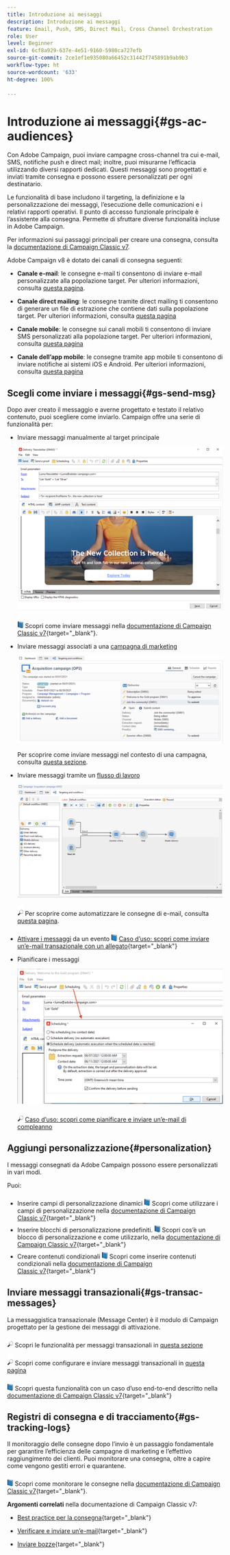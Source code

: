 ```yaml
---
title: Introduzione ai messaggi
description: Introduzione ai messaggi
feature: Email, Push, SMS, Direct Mail, Cross Channel Orchestration
role: User
level: Beginner
exl-id: 6cf8a929-637e-4e51-9160-5980ca727efb
source-git-commit: 2ce1ef1e935080a66452c31442f745891b9ab9b3
workflow-type: ht
source-wordcount: '633'
ht-degree: 100%

---
```


# Introduzione ai messaggi{#gs-ac-audiences}

Con Adobe Campaign, puoi inviare campagne cross-channel tra cui e-mail, SMS, notifiche push e direct mail; inoltre, puoi misurarne l’efficacia utilizzando diversi rapporti dedicati. Questi messaggi sono progettati e inviati tramite consegna e possono essere personalizzati per ogni destinatario.

Le funzionalità di base includono il targeting, la definizione e la personalizzazione dei messaggi, l’esecuzione delle comunicazioni e i relativi rapporti operativi. Il punto di accesso funzionale principale è l’assistente alla consegna. Permette di sfruttare diverse funzionalità incluse in Adobe Campaign.

Per informazioni sui passaggi principali per creare una consegna, consulta la [documentazione di Campaign Classic v7](https://experienceleague.adobe.com/docs/campaign-classic/using/sending-messages/key-steps-when-creating-a-delivery/steps-about-delivery-creation-steps.html?lang=it).

Adobe Campaign v8 è dotato dei canali di consegna seguenti:

* **Canale e-mail**: le consegne e-mail ti consentono di inviare e-mail personalizzate alla popolazione target. Per ulteriori informazioni, consulta [questa pagina](../send/email.md).

* **Canale direct mailing**: le consegne tramite direct mailing ti consentono di generare un file di estrazione che contiene dati sulla popolazione target.  Per ulteriori informazioni, consulta [questa pagina](../send/direct-mail.md)

* **Canale mobile**: le consegne sui canali mobili ti consentono di inviare SMS personalizzati alla popolazione target.  Per ulteriori informazioni, consulta [questa pagina](../send/sms.md)

* **Canale dell’app mobile**: le consegne tramite app mobile ti consentono di inviare notifiche ai sistemi iOS e Android.  Per ulteriori informazioni, consulta [questa pagina](../send/push.md)

<!--
* **LINE channel**: LINE deliveries let you send messages on LINE, an instant messaging application available on all smartphones. Learn more in [this page](../send/line.md)
-->

## Scegli come inviare i messaggi{#gs-send-msg}

Dopo aver creato il messaggio e averne progettato e testato il relativo contenuto, puoi scegliere come inviarlo. Campaign offre una serie di funzionalità per:

* Inviare messaggi manualmente al target principale

   ![](assets/send-email.png)

   ![](../assets/do-not-localize/book.png) Scopri come inviare messaggi nella [documentazione di Campaign Classic v7](https://experienceleague.adobe.com/docs/campaign-classic/using/sending-messages/sending-emails/sending-an-email/sending-messages.html?lang=it){target=&quot;_blank&quot;}.

* Inviare messaggi associati a una [campagna di marketing](campaigns.md)

   ![](assets/deliveries-in-a-campaign.png)

   Per scoprire come inviare messaggi nel contesto di una campagna, consulta [questa sezione](https://experienceleague.adobe.com/docs/campaign/automation/campaign-orchestration/marketing-campaign-deliveries.html?lang=it).

* Inviare messaggi tramite un [flusso di lavoro](../config/workflows.md)

   ![](assets/send-in-a-wf.png)

   ![](../assets/do-not-localize/glass.png) Per scoprire come automatizzare le consegne di e-mail, consulta [questa pagina](https://experienceleague.adobe.com/docs/campaign/automation/workflows/wf-activities/action-activities/delivery.html?lang=it).

* [Attivare i messaggi](../send/transactional.md) da un evento
   ![](../assets/do-not-localize/book.png) [Caso d’uso: scopri come inviare un’e-mail transazionale con un allegato](https://experienceleague.adobe.com/docs/campaign-classic/using//transactional-messaging/transactional-email-with-attachments.html?lang=it){target=&quot;_blank&quot;}

* Pianificare i messaggi

   ![](assets/schedule-send.png)

   ![](../assets/do-not-localize/glass.png) [Caso d’uso: scopri come pianificare e inviare un’e-mail di compleanno](https://experienceleague.adobe.com/docs/campaign/automation/workflows/use-cases/deliveries/send-a-birthday-email.html?lang=it)


## Aggiungi personalizzazione{#personalization}

I messaggi consegnati da Adobe Campaign possono essere personalizzati in vari modi.

Puoi:

* Inserire campi di personalizzazione dinamici
   ![](../assets/do-not-localize/book.png) Scopri come utilizzare i campi di personalizzazione nella [documentazione di Campaign Classic v7](https://experienceleague.adobe.com/docs/campaign-classic/using/sending-messages/personalizing-deliveries/personalization-fields.html?lang=it){target=&quot;_blank&quot;}
* Inserire blocchi di personalizzazione predefiniti.
   ![](../assets/do-not-localize/book.png) Scopri cos’è un blocco di personalizzazione e come utilizzarlo, nella [documentazione di Campaign Classic v7](https://experienceleague.adobe.com/docs/campaign-classic/using/sending-messages/personalizing-deliveries/personalization-blocks.html?lang=it){target=&quot;_blank&quot;}
* Creare contenuti condizionali
   ![](../assets/do-not-localize/book.png) Scopri come inserire contenuti condizionali nella [documentazione di Campaign Classic v7](https://experienceleague.adobe.com/docs/campaign-classic/using/sending-messages/personalizing-deliveries/conditional-content.html?lang=it){target=&quot;_blank&quot;}

## Inviare messaggi transazionali{#gs-transac-messages}

La messaggistica transazionale (Message Center) è il modulo di Campaign progettato per la gestione dei messaggi di attivazione.

![](../assets/do-not-localize/glass.png) Scopri le funzionalità per messaggi transazionali in [questa sezione](../architecture/architecture.md#transac-msg-archi)

![](../assets/do-not-localize/glass.png) Scopri come configurare e inviare messaggi transazionali in [questa pagina](../send/transactional.md)

![](../assets/do-not-localize/book.png) Scopri questa funzionalità con un caso d’uso end-to-end descritto nella [documentazione di Campaign Classic v7](https://experienceleague.adobe.com/docs/campaign-classic/using/transactional-messaging/transactional-email-with-attachments.html?lang=it){target=&quot;_blank&quot;}

## Registri di consegna e di tracciamento{#gs-tracking-logs}

Il monitoraggio delle consegne dopo l’invio è un passaggio fondamentale per garantire l’efficienza delle campagne di marketing e l’effettivo raggiungimento dei clienti. Puoi monitorare una consegna, oltre a capire come vengono gestiti errori e quarantene.

![](../assets/do-not-localize/book.png) Scopri come monitorare le consegne nella [documentazione di Campaign Classic v7](https://experienceleague.adobe.com/docs/campaign-classic/using/sending-messages/monitoring-deliveries/about-delivery-monitoring.html?lang=it#sending-messages){target=&quot;_blank&quot;}.


**Argomenti correlati** nella documentazione di Campaign Classic v7:

* [Best practice per la consegna](https://experienceleague.adobe.com/docs/campaign-classic/using/sending-messages/key-steps-when-creating-a-delivery/delivery-bestpractices/delivery-best-practices.html?lang=it){target=&quot;_blank&quot;}

* [Verificare e inviare un’e-mail](https://experienceleague.adobe.com/docs/campaign-classic/using/sending-messages/sending-emails/sending-an-email/sending-messages.html?lang=it){target=&quot;_blank&quot;}

* [Inviare bozze](https://experienceleague.adobe.com/docs/campaign-classic/using/sending-messages/key-steps-when-creating-a-delivery/steps-validating-the-delivery.html?lang=it){target=&quot;_blank&quot;}
